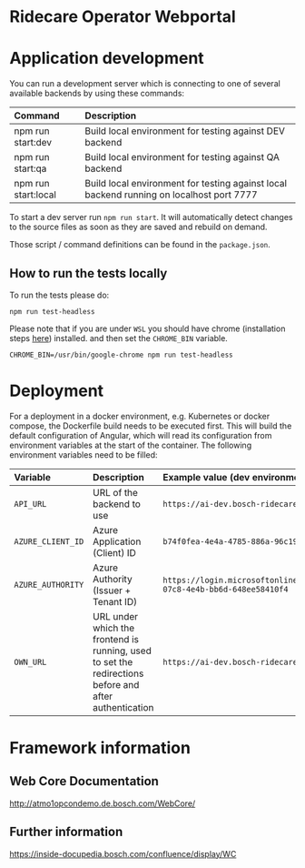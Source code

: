 # Ridecare Operator Webportal

# Application development

You can run a development server which is connecting to one of several available backends by using these commands:

| Command             | Description                                                                              |
|:--------------------|:-----------------------------------------------------------------------------------------|
| npm run start:dev   | Build local environment for testing against DEV backend                                  |
| npm run start:qa    | Build local environment for testing against QA backend                                   |
| npm run start:local | Build local environment for testing against local backend running on localhost port 7777 |

To start a dev server run `npm run start`. It will automatically detect changes to the source files as soon as they are saved and rebuild on demand.

Those script / command definitions can be found in the `package.json`.

## How to run the tests locally

To run the tests please do:

`npm run test-headless`

Please note that if you are under `WSL` you should have chrome (installation steps [here](https://scottspence.com/posts/use-chrome-in-ubuntu-wsl)) installed. and then set the `CHROME_BIN` variable.

`CHROME_BIN=/usr/bin/google-chrome npm run test-headless`

# Deployment

For a deployment in a docker environment, e.g. Kubernetes or docker compose, the Dockerfile build needs to be executed first.
This will build the default configuration of Angular, which will read its configuration from environment variables at the start of the container.
The following environment variables need to be filled:

| Variable          | Description                                                                                           | Example value (dev environment)                                          |
|:------------------|:------------------------------------------------------------------------------------------------------|:-------------------------------------------------------------------------|
| `API_URL`         | URL of the backend to use                                                                             | `https://ai-dev.bosch-ridecare.com/api/`                                 |
| `AZURE_CLIENT_ID` | Azure Application (Client) ID                                                                         | `b74f0fea-4e4a-4785-886a-96c1922dfb7b`                                   |
| `AZURE_AUTHORITY` | Azure Authority (Issuer + Tenant ID)                                                                  | `https://login.microsoftonline.com/0ae51e19-07c8-4e4b-bb6d-648ee58410f4` |
| `OWN_URL`         | URL under which the frontend is running, used to set the redirections before and after authentication | `https://ai-dev.bosch-ridecare.com`                                      |

# Framework information

## Web Core Documentation

<http://atmo1opcondemo.de.bosch.com/WebCore/>

## Further information

<https://inside-docupedia.bosch.com/confluence/display/WC>
